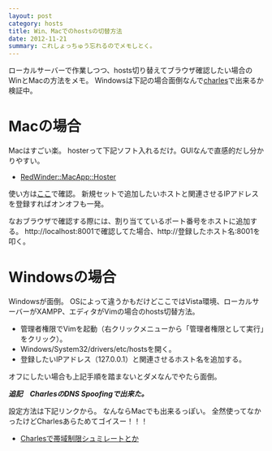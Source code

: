 ```yaml
---
layout: post
category: hosts
title: Win、Macでのhostsの切替方法
date: 2012-11-21
summary: これしょっちゅう忘れるのでメモしとく。
---
```


ローカルサーバーで作業しつつ、hosts切り替えてブラウザ確認したい場合のWinとMacの方法をメモ。
Windowsは下記の場合面倒なんで[charles](http://www.charlesproxy.com/ 'Charles Web Debugging Proxy &bull; HTTP Monitor / HTTP Proxy / HTTPS &amp; SSL Proxy / Reverse Proxy')で出来るか検証中。

# Macの場合

Macはすごい楽。
hosterって下記ソフト入れるだけ。GUIなんで直感的だし分かりやすい。

* [RedWinder::MacApp::Hoster](http://www.redwinder.com/macapp/hoster/ 'RedWinder::MacApp::Hoster')

使い方は[ここ](http://www.redwinder.com/macapp/hoster/#usage 'RedWinder::MacApp::Hoster')で確認。
新規セットで追加したいホストと関連させるIPアドレスを登録すればオンオフも一発。

なおブラウザで確認する際には、割り当てているポート番号をホストに追加する。
http://localhost:8001で確認してた場合、http://登録したホスト名:8001を叩く。

# Windowsの場合

Windowsが面倒。
OSによって違うかもだけどここではVista環境、ローカルサーバーがXAMPP、エディタがVimの場合のhosts切替方法。

* 管理者権限でVimを起動（右クリックメニューから「管理者権限として実行」をクリック）。
* Windows/System32/drivers/etc/hostsを開く。
* 登録したいIPアドレス（127.0.0.1）と関連させるホスト名を追加する。

オフにしたい場合も上記手順を踏まないとダメなんでやたら面倒。

***追記　CharlesのDNS Spoofingで出来た。***

設定方法は下記リンクから。
なんならMacでも出来るっぽい。
全然使ってなかったけどCharlesあらためてゴイスー！！！

* [Charlesで帯域制限シュミレートとか](http://level0.kayac.com/#!2010/08/charles.php 'Charlesで帯域制限シュミレートとか')


